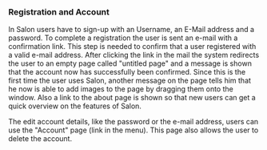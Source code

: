 ### Registration and Account
In Salon users have to sign-up with an Username, an E-Mail address and a password. To complete a registration the user is sent an e-mail with a confirmation link. This step is needed to confirm that a user registered with a valid e-mail address. After clicking the link in the mail the system redirects the user to an empty page called "untitled page" and a message is shown that the account now has successfully been confirmed. Since this is the first time the user uses Salon, another message on the page tells him that he now is able to add images to the page by dragging them onto the window. Also a link to the about page is shown so that new users can get a quick overview on the features of Salon.

The edit account details, like the password or the e-mail address, users can use the "Account" page (link in the menu). This page also allows the user to delete the account.